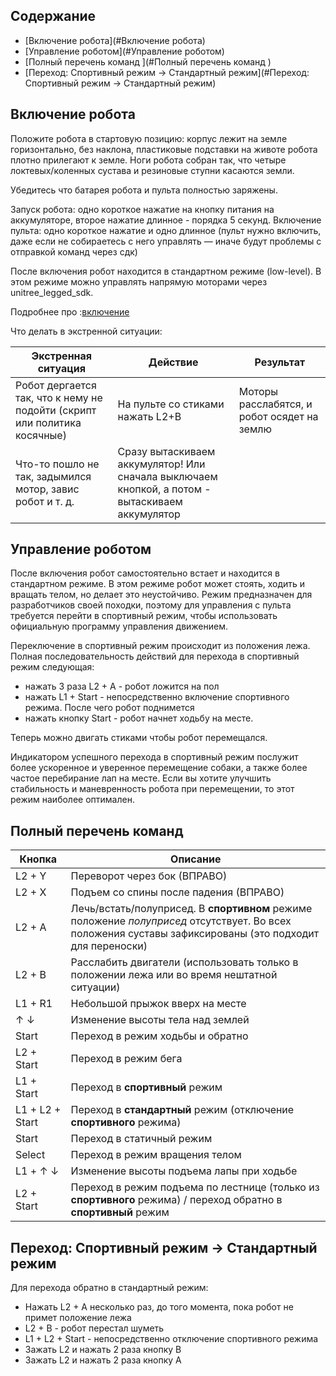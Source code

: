 ## Содержание

- [Включение робота](#Включение робота)
- [Управление роботом](#Управление роботом)
- [Полный перечень команд ](#Полный перечень команд )
- [Переход: Спортивный режим → Стандартный режим](#Переход: Спортивный режим → Стандартный режим)

## Включение робота

Положите робота в стартовую позицию: корпус лежит на земле горизонтально, без наклона, пластиковые подставки на животе робота плотно прилегают к земле. Ноги робота собран так, что четыре локтевых/коленных сустава и резиновые ступни касаются земли.

Убедитесь что батарея робота и пульта полностью заряжены.

Запуск робота: одно короткое нажатие на кнопку питания на аккумуляторе, второе нажатие длинное - порядка 5 секунд. 
Включение пульта: одно короткое нажатие и одно длинное (пульт нужно включить, даже если не собираетесь с него управлять — иначе будут проблемы с отправкой команд через сдк)

После включения робот находится в стандартном режиме (low-level). В этом режиме можно управлять напрямую моторами через unitree_legged_sdk. 

Подробнее про :[включение](https://robodocs.3logic.ru/docs/Unitree%20Robotics/AlienGo/aliengo_general.html)

Что делать в экстренной ситуации:

| Экстренная ситуация | Действие | Результат
|---|---|---|
| Робот дергается так, что к нему не подойти (скрипт или политика косячные) | На пульте со стиками нажать L2+B | Моторы расслабятся, и робот осядет на землю |
| Что-то пошло не так, задымился мотор, завис робот и т. д.  | Сразу вытаскиваем аккумулятор! Или сначала выключаем кнопкой, а потом - вытаскиваем аккумулятор | |

## Управление роботом

После включения робот самостоятельно встает и находится в стандартном режиме. В этом режиме робот может стоять, ходить и вращать телом, но делает это неустойчиво. Режим предназначен для разработчиков своей походки, поэтому для управления с пульта требуется перейти в спортивный режим, чтобы использовать официальную программу управления движением.

Переключение в спортивный режим происходит из положения лежа. Полная последовательность действий для перехода в спортивный режим следующая:

- нажать 3 раза L2 + A - робот ложится на пол
- нажать L1 + Start - непосредственно включение спортивного режима. После чего робот поднимется
- нажать кнопку Start - робот начнет ходьбу на месте.

Теперь можно двигать стиками чтобы робот перемещался.

Индикатором успешного перехода в спортивный режим послужит более ускоренное и уверенное перемещение собаки, а также более частое перебирание лап на месте. Если вы хотите улучшить стабильность и маневренность робота при перемещении, то этот режим наиболее оптимален.

## Полный перечень команд 

| Кнопка         | Описание                                                                                                                               |
|----------------|----------------------------------------------------------------------------------------------------------------------------------------|
| L2 + Y         | Переворот через бок (ВПРАВО)                                                                                                          |
| L2 + X         | Подъем со спины после падения (ВПРАВО)                                                                                                |
| L2 + A         | Лечь/встать/полуприсед. В **спортивном** режиме положение *полуприсед* отсутствует. Во всех положения суставы зафиксированы (это подходит для переноски) |
| L2 + B         | Расслабить двигатели (использовать только в положении лежа или во время нештатной ситуации)                                           |
| L1 + R1        | Небольшой прыжок вверх на месте                                                                                                       |
| ↑ ↓            | Изменение высоты тела над землей                                                                                                       |
| Start          | Переход в режим ходьбы и обратно                                                                                                      |
| L2 + Start     | Переход в режим бега                                                                                                                  |
| L1 + Start     | Переход в **спортивный** режим                                                                                                         |
| L1 + L2 + Start| Переход в **стандартный** режим (отключение **спортивного** режима)                                                                   |
| Start          | Переход в статичный режим                                                                                                              |
| Select         | Переход в режим вращения телом                                                                                                         |
| L1 + ↑ ↓       | Изменение высоты подъема лапы при ходьбе                                                                                              |
| L2 + Start     | Переход в режим подъема по лестнице (только из **спортивного** режима) / переход обратно в **спортивный** режим                      |

## Переход: Спортивный режим → Стандартный режим

Для перехода обратно в стандартный режим:

- Нажать L2 + A несколько раз, до того момента, пока робот не примет положение лежа
- L2 + B - робот перестал шуметь
- L1 + L2 + Start - непосредственно отключение спортивного режима
- Зажать L2 и нажать 2 раза кнопку B
- Зажать L2 и нажать 2 раза кнопку А